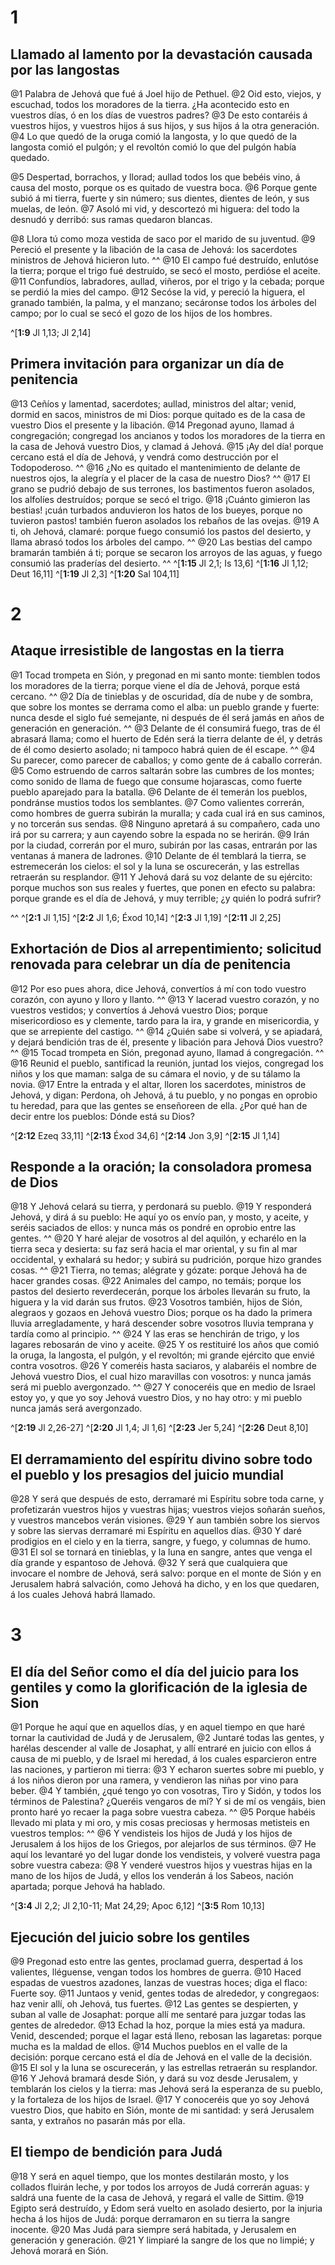 # 1 
## Llamado al lamento por la devastación causada por las langostas
@1 Palabra de Jehová que fué á Joel hijo de Pethuel. @2 Oid esto, viejos, y escuchad, todos los moradores de la tierra. ¿Ha acontecido esto en vuestros días, ó en los días de vuestros padres? @3 De esto contaréis á vuestros hijos, y vuestros hijos á sus hijos, y sus hijos á la otra generación. @4 Lo que quedó de la oruga comió la langosta, y lo que quedó de la langosta comió el pulgón; y el revoltón comió lo que del pulgón había quedado. 


@5 Despertad, borrachos, y llorad; aullad todos los que bebéis vino, á causa del mosto, porque os es quitado de vuestra boca. @6 Porque gente subió á mi tierra, fuerte y sin número; sus dientes, dientes de león, y sus muelas, de león. @7 Asoló mi vid, y descortezó mi higuera: del todo la desnudó y derribó: sus ramas quedaron blancas. 


@8 Llora tú como moza vestida de saco por el marido de su juventud. @9 Pereció el presente y la libación de la casa de Jehová: los sacerdotes ministros de Jehová hicieron luto. ^^ @10 El campo fué destruído, enlutóse la tierra; porque el trigo fué destruído, se secó el mosto, perdióse el aceite. @11 Confundíos, labradores, aullad, viñeros, por el trigo y la cebada; porque se perdió la mies del campo. @12 Secóse la vid, y pereció la higuera, el granado también, la palma, y el manzano; secáronse todos los árboles del campo; por lo cual se secó el gozo de los hijos de los hombres. 


^[**1:9** Jl 1,13; Jl 2,14]

## Primera invitación para organizar un día de penitencia
@13 Ceñíos y lamentad, sacerdotes; aullad, ministros del altar; venid, dormid en sacos, ministros de mi Dios: porque quitado es de la casa de vuestro Dios el presente y la libación. @14 Pregonad ayuno, llamad á congregación; congregad los ancianos y todos los moradores de la tierra en la casa de Jehová vuestro Dios, y clamad á Jehová. @15 ¡Ay del día! porque cercano está el día de Jehová, y vendrá como destrucción por el Todopoderoso. ^^ @16 ¿No es quitado el mantenimiento de delante de nuestros ojos, la alegría y el placer de la casa de nuestro Dios? ^^ @17 El grano se pudrió debajo de sus terrones, los bastimentos fueron asolados, los alfolíes destruídos; porque se secó el trigo. @18 ¡Cuánto gimieron las bestias! ¡cuán turbados anduvieron los hatos de los bueyes, porque no tuvieron pastos! también fueron asolados los rebaños de las ovejas. @19 A ti, oh Jehová, clamaré: porque fuego consumió los pastos del desierto, y llama abrasó todos los árboles del campo. ^^ @20 Las bestias del campo bramarán también á ti; porque se secaron los arroyos de las aguas, y fuego consumió las praderías del desierto. ^^ 
^[**1:15** Jl 2,1; Is 13,6] ^[**1:16** Jl 1,12; Deut 16,11] ^[**1:19** Jl 2,3] ^[**1:20** Sal 104,11] 

# 2 
## Ataque irresistible de langostas en la tierra
@1 Tocad trompeta en Sión, y pregonad en mi santo monte: tiemblen todos los moradores de la tierra; porque viene el día de Jehová, porque está cercano. ^^ @2 Día de tinieblas y de oscuridad, día de nube y de sombra, que sobre los montes se derrama como el alba: un pueblo grande y fuerte: nunca desde el siglo fué semejante, ni después de él será jamás en años de generación en generación. ^^ @3 Delante de él consumirá fuego, tras de él abrasará llama; como el huerto de Edén será la tierra delante de él, y detrás de él como desierto asolado; ni tampoco habrá quien de él escape. ^^ @4 Su parecer, como parecer de caballos; y como gente de á caballo correrán. @5 Como estruendo de carros saltarán sobre las cumbres de los montes; como sonido de llama de fuego que consume hojarascas, como fuerte pueblo aparejado para la batalla. @6 Delante de él temerán los pueblos, pondránse mustios todos los semblantes. @7 Como valientes correrán, como hombres de guerra subirán la muralla; y cada cual irá en sus caminos, y no torcerán sus sendas. @8 Ninguno apretará á su compañero, cada uno irá por su carrera; y aun cayendo sobre la espada no se herirán. @9 Irán por la ciudad, correrán por el muro, subirán por las casas, entrarán por las ventanas á manera de ladrones. @10 Delante de él temblará la tierra, se estremecerán los cielos: el sol y la luna se oscurecerán, y las estrellas retraerán su resplandor. @11 Y Jehová dará su voz delante de su ejército: porque muchos son sus reales y fuertes, que ponen en efecto su palabra: porque grande es el día de Jehová, y muy terrible; ¿y quién lo podrá sufrir? 

^^ 
^[**2:1** Jl 1,15] ^[**2:2** Jl 1,6; Éxod 10,14] ^[**2:3** Jl 1,19] ^[**2:11** Jl 2,25]

## Exhortación de Dios al arrepentimiento; solicitud renovada para celebrar un día de penitencia
@12 Por eso pues ahora, dice Jehová, convertíos á mí con todo vuestro corazón, con ayuno y lloro y llanto. ^^ @13 Y lacerad vuestro corazón, y no vuestros vestidos; y convertíos á Jehová vuestro Dios; porque misericordioso es y clemente, tardo para la ira, y grande en misericordia, y que se arrepiente del castigo. ^^ @14 ¿Quién sabe si volverá, y se apiadará, y dejará bendición tras de él, presente y libación para Jehová Dios vuestro? ^^ @15 Tocad trompeta en Sión, pregonad ayuno, llamad á congregación. ^^ @16 Reunid el pueblo, santificad la reunión, juntad los viejos, congregad los niños y los que maman: salga de su cámara el novio, y de su tálamo la novia. @17 Entre la entrada y el altar, lloren los sacerdotes, ministros de Jehová, y digan: Perdona, oh Jehová, á tu pueblo, y no pongas en oprobio tu heredad, para que las gentes se enseñoreen de ella. ¿Por qué han de decir entre los pueblos: Dónde está su Dios? 


^[**2:12** Ezeq 33,11] ^[**2:13** Éxod 34,6] ^[**2:14** Jon 3,9] ^[**2:15** Jl 1,14]

## Responde a la oración; la consoladora promesa de Dios
@18 Y Jehová celará su tierra, y perdonará su pueblo. @19 Y responderá Jehová, y dirá á su pueblo: He aquí yo os envío pan, y mosto, y aceite, y seréis saciados de ellos: y nunca más os pondré en oprobio entre las gentes. ^^ @20 Y haré alejar de vosotros al del aquilón, y echarélo en la tierra seca y desierta: su faz será hacia el mar oriental, y su fin al mar occidental, y exhalará su hedor; y subirá su pudrición, porque hizo grandes cosas. ^^ @21 Tierra, no temas; alégrate y gózate: porque Jehová ha de hacer grandes cosas. @22 Animales del campo, no temáis; porque los pastos del desierto reverdecerán, porque los árboles llevarán su fruto, la higuera y la vid darán sus frutos. @23 Vosotros también, hijos de Sión, alegraos y gozaos en Jehová vuestro Dios; porque os ha dado la primera lluvia arregladamente, y hará descender sobre vosotros lluvia temprana y tardía como al principio. ^^ @24 Y las eras se henchirán de trigo, y los lagares rebosarán de vino y aceite. @25 Y os restituiré los años que comió la oruga, la langosta, el pulgón, y el revoltón; mi grande ejército que envié contra vosotros. @26 Y comeréis hasta saciaros, y alabaréis el nombre de Jehová vuestro Dios, el cual hizo maravillas con vosotros: y nunca jamás será mi pueblo avergonzado. ^^ @27 Y conoceréis que en medio de Israel estoy yo, y que yo soy Jehová vuestro Dios, y no hay otro: y mi pueblo nunca jamás será avergonzado. 


^[**2:19** Jl 2,26-27] ^[**2:20** Jl 1,4; Jl 1,6] ^[**2:23** Jer 5,24] ^[**2:26** Deut 8,10]

## El derramamiento del espíritu divino sobre todo el pueblo y los presagios del juicio mundial
@28 Y será que después de esto, derramaré mi Espíritu sobre toda carne, y profetizarán vuestros hijos y vuestras hijas; vuestros viejos soñarán sueños, y vuestros mancebos verán visiones. @29 Y aun también sobre los siervos y sobre las siervas derramaré mi Espíritu en aquellos días. @30 Y daré prodigios en el cielo y en la tierra, sangre, y fuego, y columnas de humo. @31 El sol se tornará en tinieblas, y la luna en sangre, antes que venga el día grande y espantoso de Jehová. @32 Y será que cualquiera que invocare el nombre de Jehová, será salvo: porque en el monte de Sión y en Jerusalem habrá salvación, como Jehová ha dicho, y en los que quedaren, á los cuales Jehová habrá llamado. 

# 3 
## El día del Señor como el día del juicio para los gentiles y como la glorificación de la iglesia de Sion
@1 Porque he aquí que en aquellos días, y en aquel tiempo en que haré tornar la cautividad de Judá y de Jerusalem, @2 Juntaré todas las gentes, y harélas descender al valle de Josaphat, y allí entraré en juicio con ellos á causa de mi pueblo, y de Israel mi heredad, á los cuales esparcieron entre las naciones, y partieron mi tierra: @3 Y echaron suertes sobre mi pueblo, y á los niños dieron por una ramera, y vendieron las niñas por vino para beber. @4 Y también, ¿qué tengo yo con vosotras, Tiro y Sidón, y todos los términos de Palestina? ¿Queréis vengaros de mí? Y si de mí os vengáis, bien pronto haré yo recaer la paga sobre vuestra cabeza. ^^ @5 Porque habéis llevado mi plata y mi oro, y mis cosas preciosas y hermosas metisteis en vuestros templos: ^^ @6 Y vendisteis los hijos de Judá y los hijos de Jerusalem á los hijos de los Griegos, por alejarlos de sus términos. @7 He aquí los levantaré yo del lugar donde los vendisteis, y volveré vuestra paga sobre vuestra cabeza: @8 Y venderé vuestros hijos y vuestras hijas en la mano de los hijos de Judá, y ellos los venderán á los Sabeos, nación apartada; porque Jehová ha hablado. 


^[**3:4** Jl 2,2; Jl 2,10-11; Mat 24,29; Apoc 6,12] ^[**3:5** Rom 10,13]

## Ejecución del juicio sobre los gentiles
@9 Pregonad esto entre las gentes, proclamad guerra, despertad á los valientes, lléguense, vengan todos los hombres de guerra. @10 Haced espadas de vuestros azadones, lanzas de vuestras hoces; diga el flaco: Fuerte soy. @11 Juntaos y venid, gentes todas de alrededor, y congregaos: haz venir allí, oh Jehová, tus fuertes. @12 Las gentes se despierten, y suban al valle de Josaphat: porque allí me sentaré para juzgar todas las gentes de alrededor. @13 Echad la hoz, porque la mies está ya madura. Venid, descended; porque el lagar está lleno, rebosan las lagaretas: porque mucha es la maldad de ellos. @14 Muchos pueblos en el valle de la decisión: porque cercano está el día de Jehová en el valle de la decisión. @15 El sol y la luna se oscurecerán, y las estrellas retraerán su resplandor. @16 Y Jehová bramará desde Sión, y dará su voz desde Jerusalem, y temblarán los cielos y la tierra: mas Jehová será la esperanza de su pueblo, y la fortaleza de los hijos de Israel. @17 Y conoceréis que yo soy Jehová vuestro Dios, que habito en Sión, monte de mi santidad: y será Jerusalem santa, y extraños no pasarán más por ella. 



## El tiempo de bendición para Judá
@18 Y será en aquel tiempo, que los montes destilarán mosto, y los collados fluirán leche, y por todos los arroyos de Judá correrán aguas: y saldrá una fuente de la casa de Jehová, y regará el valle de Sittim. @19 Egipto será destruído, y Edom será vuelto en asolado desierto, por la injuria hecha á los hijos de Judá: porque derramaron en su tierra la sangre inocente. @20 Mas Judá para siempre será habitada, y Jerusalem en generación y generación. @21 Y limpiaré la sangre de los que no limpié; y Jehová morará en Sión. 